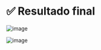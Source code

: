 # ✅ Resultado final

![image](https://github.com/user-attachments/assets/23164ad2-7637-4e9a-b15d-b74a5fafe1af)

![image](https://github.com/user-attachments/assets/58df1feb-f1fe-4b1f-9dec-9627e6b769c6)
